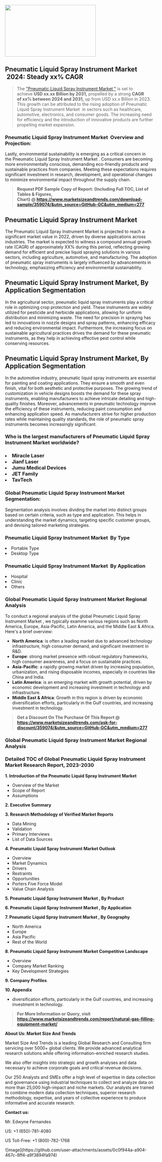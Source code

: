 <p><img class="alignnone size-medium wp-image-20088" src="https://ffe5etoiles.com/wp-content/uploads/2024/12/MST1-300x171.png" alt="" width="300" height="171" /></p><h2 id="ember46" class="ember-view reader-text-block__heading-2">Pneumatic Liquid Spray Instrument Market &nbsp;2024: Steady&nbsp;xx% CAGR</h2><blockquote id="ember47" class="ember-view reader-text-block__blockquote">The&nbsp;<a class="app-aware-link " href="https://www.marketsizeandtrends.com/download-sample/359074/&utm_source=GitHub-GC&utm_medium=277" target="_blank" data-test-app-aware-link="">"Pneumatic Liquid Spray Instrument Market "</a>&nbsp;is set to achieve&nbsp;<strong>USD&nbsp;xx.xx&nbsp;Billion by 2031,</strong>&nbsp;propelled by a strong&nbsp;<strong>CAGR of&nbsp;xx% between 2024 and 2031,</strong>&nbsp;up from USD xx.x Billion in 2023. This growth can be attributed to the rising adoption of&nbsp;Pneumatic Liquid Spray Instrument Market &nbsp;in sectors such as healthcare, automotive, electronics, and consumer goods. The increasing need for efficiency and the introduction of innovative products are further propelling market expansion.</blockquote><h3 id="ember48" class="ember-view reader-text-block__heading-3">Pneumatic Liquid Spray Instrument Market &nbsp;Overview and Projection:</h3><p id="ember49" class="ember-view reader-text-block__paragraph">Lastly, environmental sustainability is emerging as a critical concern in the&nbsp;Pneumatic Liquid Spray Instrument Market . Consumers are becoming more environmentally conscious, demanding eco-friendly products and sustainable practices from companies. Meeting these expectations requires significant investment in research, development, and operational changes to minimize environmental impact throughout the supply chain.</p><blockquote id="ember50" class="ember-view reader-text-block__blockquote"><strong>Request PDF Sample Copy of Report: (Including Full TOC, List of Tables &amp; Figures, Chart)&nbsp;@&nbsp;<strong><a href="https://www.marketsizeandtrends.com/download-sample/359074/&utm_source=GitHub-GC&utm_medium=277" target="_blank">https://www.marketsizeandtrends.com/download-sample/359074/&utm_source=GitHub-GC&utm_medium=277</a></strong></strong></blockquote><h3 class=""> <h2>Pneumatic Liquid Spray Instrument Market</h2><p>The Pneumatic Liquid Spray Instrument Market is projected to reach a significant market value in 2022, driven by diverse applications across industries. The market is expected to witness a compound annual growth rate (CAGR) of approximately XX% during this period, reflecting growing demand for efficient and precise liquid spraying solutions in various sectors, including agriculture, automotive, and manufacturing. The adoption of pneumatic spray instruments is largely influenced by advancements in technology, emphasizing efficiency and environmental sustainability.</p><h2>Pneumatic Liquid Spray Instrument Market, By Application Segmentation</h2><p>In the agricultural sector, pneumatic liquid spray instruments play a critical role in optimizing crop protection and yield. These instruments are widely utilized for pesticide and herbicide applications, allowing for uniform distribution and minimizing waste. The need for precision in spraying has led to innovations in nozzle designs and spray patterns, enhancing efficacy and reducing environmental impact. Furthermore, the increasing focus on sustainable agricultural practices drives the demand for these pneumatic instruments, as they help in achieving effective pest control while conserving resources.</p><h2>Pneumatic Liquid Spray Instrument Market, By Application Segmentation</h2><p>In the automotive industry, pneumatic liquid spray instruments are essential for painting and coating applications. They ensure a smooth and even finish, vital for both aesthetic and protective purposes. The growing trend of customization in vehicle designs boosts the demand for these spray instruments, enabling manufacturers to achieve intricate detailing and high-quality finishes. Moreover, advancements in pneumatic technology improve the efficiency of these instruments, reducing paint consumption and enhancing application speed. As manufacturers strive for higher production rates while maintaining quality standards, the role of pneumatic spray instruments becomes increasingly significant.</p></h3><h3 id="" class="">Who is the largest manufacturers of&nbsp;Pneumatic Liquid Spray Instrument Market  worldwide?</h3><h3 class=""></Li><Li>Miracle Laser</Li><Li> Jianf Laser</Li><Li> Jumu Medical Devices</Li><Li> JET Family</Li><Li> TavTech</h3><h3 id="ember53" class="ember-view reader-text-block__heading-3">Global&nbsp;Pneumatic Liquid Spray Instrument Market  Segmentation:</h3><p id="ember54" class="ember-view reader-text-block__paragraph">Segmentation analysis involves dividing the market into distinct groups based on certain criteria, such as type and application. This helps in understanding the market dynamics, targeting specific customer groups, and devising tailored marketing strategies.</p><h3 id="" class="">Pneumatic Liquid Spray Instrument Market &nbsp;By Type</h3><p></Li><Li>Portable Type</Li><Li> Desktop Type</p><h3 id="" class="">Pneumatic Liquid Spray Instrument Market &nbsp;By Application</h3><p class=""></Li><Li>Hospital</Li><Li> Clinic</Li><Li> Others</p><h3 id="ember62" class="ember-view reader-text-block__heading-3">Global Pneumatic Liquid Spray Instrument Market  Regional Analysis</h3><p id="ember63" class="ember-view reader-text-block__paragraph">To conduct a regional analysis of the global Pneumatic Liquid Spray Instrument Market , we typically examine various regions such as North America, Europe, Asia-Pacific, Latin America, and the Middle East &amp; Africa. Here's a brief overview:</p><ul><li><strong>North America</strong>: is often a leading market due to advanced technology infrastructure, high consumer demand, and significant investment in R&amp;D.</li><li><strong>Europe</strong>: strong market presence with robust regulatory frameworks, high consumer awareness, and a focus on sustainable practices.</li><li><strong>Asia-Pacific</strong>: a rapidly growing market driven by increasing population, urbanization, and rising disposable incomes, especially in countries like China and India.</li><li><strong>Latin America</strong>: is an emerging market with growth potential, driven by economic development and increasing investment in technology and infrastructure.</li><li><strong>Middle East &amp; Africa</strong>: Growth in this region is driven by economic diversification efforts, particularly in the Gulf countries, and increasing investment in technology.</li></ul><blockquote id="ember61" class="ember-view reader-text-block__blockquote"><strong>Get a Discount On The Purchase Of This Report @ <strong><a href="https://html-cleaner.com/" target="">https://www.marketsizeandtrends.com/ask-for-discount/359074/&utm_source=GitHub-GC&utm_medium=277</a></strong></strong></blockquote><h3 id="ember62" class="ember-view reader-text-block__heading-3">Global Pneumatic Liquid Spray Instrument Market  Regional Analysis</h3><h3 id="" class="">Detailed TOC of Global Pneumatic Liquid Spray Instrument Market  Research Report, 2023-2030</h3><p id="" class=""><strong>1. Introduction of the Pneumatic Liquid Spray Instrument Market </strong></p><ul><li>Overview of the Market</li><li>Scope of Report</li><li>Assumptions</li></ul><p id="" class=""><strong>2. Executive Summary</strong></p><p id="" class=""><strong>3. Research Methodology of Verified Market Reports</strong></p><ul><li>Data Mining</li><li>Validation</li><li>Primary Interviews</li><li>List of Data Sources</li></ul><p id="" class=""><strong>4. Pneumatic Liquid Spray Instrument Market  Outlook</strong></p><ul><li>Overview</li><li>Market Dynamics</li><li>Drivers</li><li>Restraints</li><li>Opportunities</li><li>Porters Five Force Model</li><li>Value Chain Analysis</li></ul><p id="" class=""><strong>5. Pneumatic Liquid Spray Instrument Market , By Product</strong></p><p id="" class=""><strong>6. Pneumatic Liquid Spray Instrument Market , By Application</strong></p><p id="" class=""><strong>7. Pneumatic Liquid Spray Instrument Market , By Geography</strong></p><ul><li>North America</li><li>Europe</li><li>Asia Pacific</li><li>Rest of the World</li></ul><p id="" class=""><strong>8. Pneumatic Liquid Spray Instrument Market  Competitive Landscape</strong></p><ul><li>Overview</li><li>Company Market Ranking</li><li>Key Development Strategies</li></ul><p id="" class=""><strong>9. Company Profiles</strong></p><p id="" class=""><strong>10. Appendix</strong></p><ul><li>diversification efforts, particularly in the Gulf countries, and increasing investment in technology.</li></ul><blockquote id="ember65" class="ember-view reader-text-block__blockquote"><strong>For More Information or Query, visit <strong><strong><a href="https://html-cleaner.com/" target="">https://www.marketsizeandtrends.com/report/natural-gas-filling-equipment-market/</a></strong></strong></strong></blockquote><p id="" class=""><strong>About Us: Market Size And Trends</strong></p><p id="" class="">Market Size And Trends is a leading Global Research and Consulting firm servicing over 5000+ global clients. We provide advanced analytical research solutions while offering information-enriched research studies.</p><p id="" class="">We also offer insights into strategic and growth analyses and data necessary to achieve corporate goals and critical revenue decisions.</p><p id="" class="">Our 250 Analysts and SMEs offer a high level of expertise in data collection and governance using industrial techniques to collect and analyze data on more than 25,000 high-impact and niche markets. Our analysts are trained to combine modern data collection techniques, superior research methodology, expertise, and years of collective experience to produce informative and accurate research.</p><p id="" class=""><strong>Contact us:</strong></p><p id="" class="">Mr. Edwyne Fernandes</p><p id="" class="">US: +1 (650)-781-4080</p><p id="" class="">US Toll-Free: +1 (800)-782-1768</p>
![image](https://github.com/user-attachments/assets/0c0f944a-a904-467c-8ff4-a9f3894fa974)
